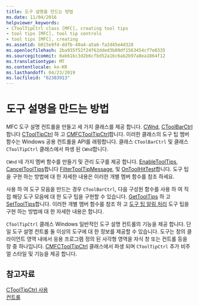 ```yaml
---
title: 도구 설명을 만드는 방법
ms.date: 11/04/2016
helpviewer_keywords:
- CToolTipCtrl class [MFC], creating tool tips
- tool tips [MFC], tool tip controls
- tool tips [MFC], creating
ms.assetid: b015e9f4-ddfb-49a4-a5a6-fa2d45e4d328
ms.openlocfilehash: 2ba935f52f24f62dded3b89df1563454cf7e0335
ms.sourcegitcommit: 0ab61bc3d2b6cfbd52a16c6ab2b97a8ea1864f12
ms.translationtype: MT
ms.contentlocale: ko-KR
ms.lasthandoff: 04/23/2019
ms.locfileid: "62383913"
---
```

# <a name="methods-of-creating-tool-tips"></a>도구 설명을 만드는 방법

MFC 도구 설명 컨트롤을 만들고 세 가지 클래스를 제공 합니다. [CWnd](../mfc/reference/cwnd-class.md), [CToolBarCtrl](../mfc/reference/ctoolbarctrl-class.md)합니다 [CToolTipCtrl](../mfc/reference/ctooltipctrl-class.md) 하 고 [CMFCToolTipCtrl](../mfc/reference/cmfctooltipctrl-class.md)합니다. 이러한 클래스의 도구 팁 멤버 함수는 Windows 공용 컨트롤을 API를 래핑합니다. 클래스 `CToolBarCtrl` 및 클래스 `CToolTipCtrl` 클래스에서 파생 된 `CWnd`합니다.

`CWnd` 네 가지 멤버 함수를 만들기 및 관리 도구를 제공 합니다. [EnableToolTips](../mfc/reference/cwnd-class.md#enabletooltips), [CancelToolTips](../mfc/reference/cwnd-class.md#canceltooltips)합니다 [FilterToolTipMessage](../mfc/reference/cwnd-class.md#filtertooltipmessage), 및 [OnToolHitTest](../mfc/reference/cwnd-class.md#ontoolhittest)합니다. 도구 팁을 구현 하는 방법에 대 한 자세한 내용은 이러한 개별 멤버 함수를 참조 하세요.

사용 하 여 도구 모음을 만드는 경우 `CToolBarCtrl`, 다음 구성원 함수를 사용 하 여 직접 해당 도구 모음에 대 한 도구 팁을 구현할 수 있습니다. [GetToolTips](../mfc/reference/ctoolbarctrl-class.md#gettooltips) 하 고 [SetToolTips](../mfc/reference/ctoolbarctrl-class.md#settooltips)합니다. 이러한 개별 멤버 함수를 참조 하 고 [도구 팁 알림 처리](../mfc/handling-tool-tip-notifications.md) 도구 팁을 구현 하는 방법에 대 한 자세한 내용은 합니다.

`CToolTipCtrl` 클래스 Windows 일반적인 도구 설명 컨트롤의 기능을 제공 합니다. 단일 도구 설명 컨트롤 둘 이상의 도구에 대 한 정보를 제공할 수 있습니다. 도구는 창의 클라이언트 영역 내에서 응용 프로그램 정의 된 사각형 영역을 자식 창 또는 컨트롤 등을 창 중 하나입니다. [CMFCToolTipCtrl](../mfc/reference/cmfctooltipctrl-class.md) 클래스에서 파생 되며 `CToolTipCtrl` 추가 비주얼 스타일 및 기능을 제공 합니다.

## <a name="see-also"></a>참고자료

[CToolTipCtrl 사용](../mfc/using-ctooltipctrl.md)<br/>
[컨트롤](../mfc/controls-mfc.md)
